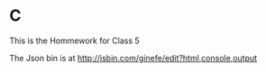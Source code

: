 # C
This is the Hommework for Class 5

The Json bin is at
http://jsbin.com/ginefe/edit?html,console,output
